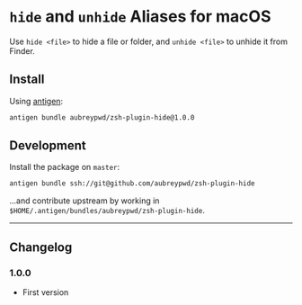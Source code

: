 # `hide` and `unhide` Aliases for macOS

Use `hide <file>` to hide a file or folder, and `unhide <file>` to unhide it from Finder.

## Install

Using [antigen](https://github.com/zsh-users/antigen):

```bash
antigen bundle aubreypwd/zsh-plugin-hide@1.0.0
```

## Development

Install the package on `master`:

```bash
antigen bundle ssh://git@github.com/aubreypwd/zsh-plugin-hide
```

...and contribute upstream by working in `$HOME/.antigen/bundles/aubreypwd/zsh-plugin-hide`.

---

## Changelog

### 1.0.0

- First version
